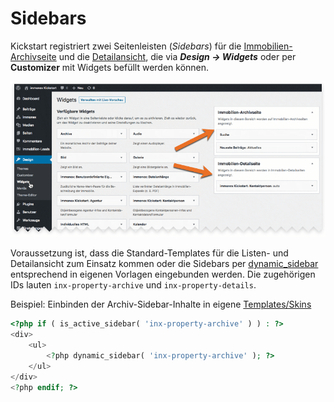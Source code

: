 # Sidebars

Kickstart registriert zwei Seitenleisten (<i>Sidebars</i>) für die [Immobilien-Archivseite](/beitragsarten-taxonomien#immobilien-beiträge) und die [Detailansicht](/komponenten/detailansicht#standard-template), die via ***Design → Widgets*** oder per **Customizer** mit Widgets befüllt werden können.

![Screenshot: Kickstart-Sidebars](../assets/scst-sidebars-1.png)

Voraussetzung ist, dass die Standard-Templates für die Listen- und Detailansicht zum Einsatz kommen oder die Sidebars per [dynamic_sidebar](https://developer.wordpress.org/reference/functions/dynamic_sidebar/) entsprechend in eigenen Vorlagen eingebunden werden. Die zugehörigen IDs lauten `inx-property-archive` und `inx-property-details`.

Beispiel: Einbinden der Archiv-Sidebar-Inhalte in eigene [Templates/Skins](/anpassung-erweiterung/skins)

```php
<?php if ( is_active_sidebar( 'inx-property-archive' ) ) : ?>
<div>
	<ul>
		<?php dynamic_sidebar( 'inx-property-archive' ); ?>
	</ul>
</div>
<?php endif; ?>
```